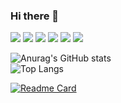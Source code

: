 ### Hi there 👋

<!--
**jinjuseo/jinjuseo** is a ✨ _special_ ✨ repository because its `README.md` (this file) appears on your GitHub profile.

Here are some ideas to get you started:

- 🔭 I’m currently working on ...
- 🌱 I’m currently learning ...
- 👯 I’m looking to collaborate on ...
- 🤔 I’m looking for help with ...
- 💬 Ask me about ...
- 📫 How to reach me: ...
- 😄 Pronouns: ...
- ⚡ Fun fact: ...
-->
<p>
  <img src="https://img.shields.io/badge/react-61DAFB?style=for-the-badge&logo=react&logoColor=black">
  <img src="https://img.shields.io/badge/javascript-F7DF1E?style=for-the-badge&logo=javascript&logoColor=black">
  <img src="https://img.shields.io/badge/html5-E34F26?style=for-the-badge&logo=html5&logoColor=white">
  <img src="https://img.shields.io/badge/sass-CC6699?style=for-the-badge&logo=sass&logoColor=white">
  <img src="https://img.shields.io/badge/css3-1572B6?style=for-the-badge&logo=css3&logoColor=white">
  <img src="https://img.shields.io/badge/python-3776AB?style=for-the-badge&logo=python&logoColor=white">
  
</p>


![Anurag's GitHub stats](https://github-readme-stats.vercel.app/api?username=jinjuseo&title_color=d439ec&bg_color=000000&text_color=3bb147&show_icons=true&icon_color=fafa02&disable_animations=false)
<br/>
![Top Langs](https://github-readme-stats.vercel.app/api/top-langs/?username=jinjuseo&layout=compact&title_color=d439ec&bg_color=000000&disable_animations=false)

[![Readme Card](https://github-readme-stats.vercel.app/api/pin/?username=jinjuseo&repo=jinjuseo&title_color=d439ec&bg_color=000000&text_color=3bb147)](https://github.com/jinjuseo/jinjuseo)

